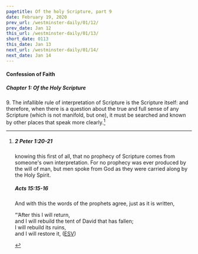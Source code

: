 ```yaml
---
pagetitle: Of the holy Scripture, part 9
date: February 19, 2020
prev_url: /westminster-daily/01/12/
prev_date: Jan 12
this_url: /westminster-daily/01/13/
short_date: 0113
this_date: Jan 13
next_url: /westminster-daily/01/14/
next_date: Jan 14
---
```


#### Confession of Faith

##### Chapter 1: Of the Holy Scripture

9\. The infallible rule of interpretation of Scripture is the Scripture itself: and therefore, when there is a question about the true and full sense of any Scripture (which is not manifold, but one), it must be searched and known by other places that speak more clearly.[^fnref:wcf1]

[^fnref:wcf1]: <div class="esv"><h5>2 Peter 1:20-21</h5> <div class="esv-text"><p id="p61001020.01-1">knowing this first of all, that no prophecy of Scripture comes from someone's own interpretation. For no prophecy was ever produced by the will of man, but men spoke from God as they were carried along by the Holy Spirit.</p> </div><h5>Acts 15:15-16</h5> <div class="esv-text"><p id="p44015015.01-2">And with this the words of the prophets agree, just as it is written,</p>  <div class="block-indent"> <p class="line-group" id="p44015016.01-2">&#8220;&#8216;After this I will return,<br /> and I will rebuild the tent of David that has fallen;<br /> I will rebuild its ruins,<br /> <span class="indent"></span> and I will restore it,  (<a href="http://www.esv.org" class="copyright">ESV</a>)</p> </div> </div> </div>

